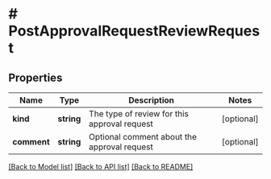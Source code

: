 # # PostApprovalRequestReviewRequest

## Properties

Name | Type | Description | Notes
------------ | ------------- | ------------- | -------------
**kind** | **string** | The type of review for this approval request | [optional]
**comment** | **string** | Optional comment about the approval request | [optional]

[[Back to Model list]](../../README.md#models) [[Back to API list]](../../README.md#endpoints) [[Back to README]](../../README.md)
